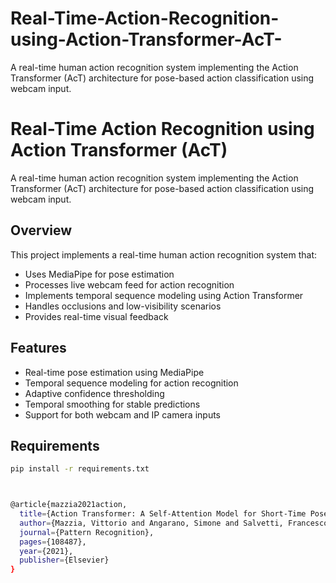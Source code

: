# Real-Time-Action-Recognition-using-Action-Transformer-AcT-
A real-time human action recognition system implementing the Action Transformer (AcT) architecture for pose-based action classification using webcam input.
# Real-Time Action Recognition using Action Transformer (AcT)




A real-time human action recognition system implementing the Action Transformer (AcT) architecture for pose-based action classification using webcam input.






## Overview

This project implements a real-time human action recognition system that:
- Uses MediaPipe for pose estimation
- Processes live webcam feed for action recognition
- Implements temporal sequence modeling using Action Transformer
- Handles occlusions and low-visibility scenarios
- Provides real-time visual feedback

## Features

- Real-time pose estimation using MediaPipe
- Temporal sequence modeling for action recognition
- Adaptive confidence thresholding
- Temporal smoothing for stable predictions
- Support for both webcam and IP camera inputs

## Requirements

```bash
pip install -r requirements.txt



@article{mazzia2021action,
  title={Action Transformer: A Self-Attention Model for Short-Time Pose-Based Human Action Recognition},
  author={Mazzia, Vittorio and Angarano, Simone and Salvetti, Francesco and Angelini, Federico and Chiaberge, Marcello},
  journal={Pattern Recognition},
  pages={108487},
  year={2021},
  publisher={Elsevier}
}
